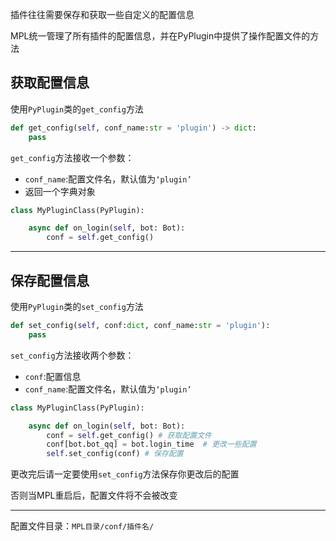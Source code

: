 插件往往需要保存和获取一些自定义的配置信息

MPL统一管理了所有插件的配置信息，并在PyPlugin中提供了操作配置文件的方法

## 获取配置信息

使用`PyPlugin`类的`get_config`方法

```python
def get_config(self, conf_name:str = 'plugin') -> dict:
	pass
```

`get_config`方法接收一个参数：

- `conf_name`:配置文件名，默认值为`‘plugin’`
- 返回一个字典对象

```python
class MyPluginClass(PyPlugin):

    async def on_login(self, bot: Bot):
        conf = self.get_config()
```

------

## 保存配置信息

使用`PyPlugin`类的`set_config`方法

```python
def set_config(self, conf:dict, conf_name:str = 'plugin'):
	pass
```

`set_config`方法接收两个参数：

- `conf`:配置信息
- `conf_name`:配置文件名，默认值为`‘plugin’`

```python
class MyPluginClass(PyPlugin):

    async def on_login(self, bot: Bot):
        conf = self.get_config() # 获取配置文件
        conf[bot.bot_qq] = bot.login_time  # 更改一些配置
        self.set_config(conf) # 保存配置
```

更改完后请一定要使用`set_config`方法保存你更改后的配置

否则当MPL重启后，配置文件将不会被改变

------

配置文件目录：`MPL目录/conf/插件名/`